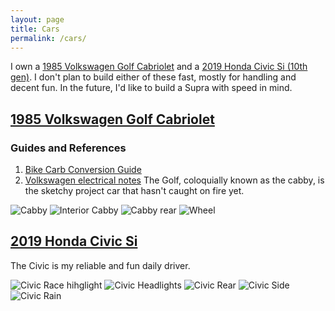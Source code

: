 ```yaml
---
layout: page
title: Cars
permalink: /cars/
---
```


I own a [1985 Volkswagen Golf Cabriolet](https://www.sudoyashi.com/cars/#1985-volkswagen-golf-cabriolet) and a [2019 Honda Civic Si (10th gen)](https://www.sudoyashi.com/cars/#2019-honda-civic-si). I don't plan to build either of these fast, mostly for handling and decent fun. In the future, I'd like to build a Supra with speed in mind.

## [1985 Volkswagen Golf Cabriolet](https://www.sudoyashi.com/dacabby)

### Guides and References

1. [Bike Carb Conversion Guide](https://www.sudoyashi.com/carbconversion)
2. [Volkswagen electrical notes](https://www.sudoyashi.com/vw-mk1-electrical-notes)
The Golf, coloquially known as the cabby, is the sketchy project car that hasn't caught on fire yet.
 
![Cabby](https://www.sudoyashi.com/assets/img/driveway1.jpg)
![Interior Cabby](https://www.sudoyashi.com/assets/img/cabbyinterior-1.jpg)
![Cabby rear](https://www.sudoyashi.com/assets/img/cabby-rear-1.jpg)
![Wheel](https://www.sudoyashi.com//assets/img/cabby-gallery-7.jpg)

## [2019 Honda Civic Si](https://www.sudoyashi.com/civicsi)

The Civic is my reliable and fun daily driver.

![Civic Race hihglight](https://www.sudoyashi.com/assets/img/scca/race5/2023race5-civic.JPG)
![Civic Headlights](https://www.sudoyashi.com/assets/img/scca/race2/2023civicrace2-1.jpg)
![Civic Rear](https://www.sudoyashi.com/assets/img/pages/cars/civic-rear.jpg)
![Civic Side](https://www.sudoyashi.com/assets/img/pages/cars/civic-side.jpg)
![Civic Rain](https://www.sudoyashi.com/assets/img/scca/race5/2023race5-civic1.jpg)
